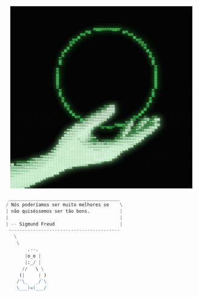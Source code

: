 <div align="center">
  <img src="giphy.gif" alt="Descrição do GIF">
</div>

```py
 _________________________________________
/ Nós poderíamos ser muito melhores se    \
| não quiséssemos ser tão bons.           |
|                                         |
| -- Sigmund Freud                        |
 -----------------------------------------
   \
    \
        .--.
       |o_o |
       |:_/ |
      //   \ \
     (|     | )
    /'\_   _/`\
    \___)=(___/
```
